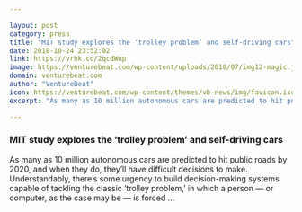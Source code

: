 ```yaml
---

layout: post
category: press
title: "MIT study explores the ‘trolley problem’ and self-driving cars"
date: 2018-10-24 23:52:02
link: https://vrhk.co/2qcdWup
image: https://venturebeat.com/wp-content/uploads/2018/07/img12-magic.jpg?fit=3840%2C2560&strip=all
domain: venturebeat.com
author: "VentureBeat"
icon: https://venturebeat.com/wp-content/themes/vb-news/img/favicon.ico
excerpt: "As many as 10 million autonomous cars are predicted to hit public roads by 2020, and when they do, they’ll have difficult decisions to make. Understandably, there’s some urgency to build decision-making systems capable of tackling the classic ‘trolley problem,’ in which a person — or computer, as the case may be — is forced …"

---
```


### MIT study explores the ‘trolley problem’ and self-driving cars

As many as 10 million autonomous cars are predicted to hit public roads by 2020, and when they do, they’ll have difficult decisions to make. Understandably, there’s some urgency to build decision-making systems capable of tackling the classic ‘trolley problem,’ in which a person — or computer, as the case may be — is forced …